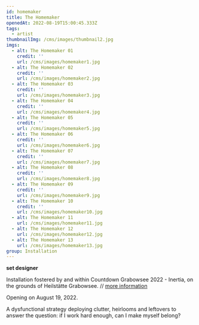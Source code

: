 ```yaml
---
id: homemaker
title: The Homemaker
openedAt: 2022-08-19T15:00:45.333Z
tags:
  - artist
thumbnailImg: /cms/images/thumbnail2.jpg
imgs:
  - alt: The Homemaker 01
    credit: ''
    url: /cms/images/homemaker1.jpg
  - alt: The Homemaker 02
    credit: ''
    url: /cms/images/homemaker2.jpg
  - alt: The Homemaker 03
    credit: ''
    url: /cms/images/homemaker3.jpg
  - alt: The Homemaker 04
    credit: ''
    url: /cms/images/homemaker4.jpg
  - alt: The Homemaker 05
    credit: ''
    url: /cms/images/homemaker5.jpg
  - alt: The Homemaker 06
    credit: ''
    url: /cms/images/homemaker6.jpg
  - alt: The Homemaker 07
    credit: ''
    url: /cms/images/homemaker7.jpg
  - alt: The Homemaker 08
    credit: ''
    url: /cms/images/homemaker8.jpg
  - alt: The Homemaker 09
    credit: ''
    url: /cms/images/homemaker9.jpg
  - alt: The Homemaker 10
    credit: ''
    url: /cms/images/homemaker10.jpg
  - alt: The Homemaker 11
    url: /cms/images/homemaker11.jpg
  - alt: The Homemaker 12
    url: /cms/images/homemaker12.jpg
  - alt: The Homemaker 13
    url: /cms/images/homemaker13.jpg
group: Installation
---
```

**set designer**

Installation fostered by and within Countdown Grabowsee 2022 - Inertia, on the grounds of Heilstätte Grabowsee. // [more information](https://countdowngrabowsee.de/)

Opening on August 19,  2022.

A dysfunctional strategy deploying clutter, heirlooms and leftovers to answer the question: if I work hard enough, can I make myself belong?
